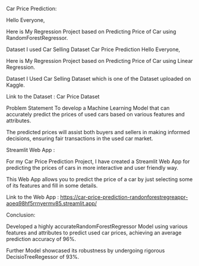 Car Price Prediction:

Hello Everyone,

Here is My Regression Project based on Predicting Price of Car using RandomForestRegressor.

Dataset
I used  Car Selling Dataset Car Price Prediction
Hello Everyone,

Here is My Regression Project based on Predicting Price of Car using Linear Regression.

Dataset
I Used Car Selling Dataset which is one of the Dataset uploaded on Kaggle.

Link to the Dataset : Car Price Dataset

Problem Statement
To develop a Machine Learning Model that can accurately predict the prices of used cars based on various features and attributes.

The predicted prices will assist both buyers and sellers in making informed decisions, ensuring fair transactions in the used car market.

Streamlit Web App :

For my Car Price Prediction Project, I have created a Streamlit Web App for predicting the prices of cars in more interactive and user friendly way.

This Web App allows you to predict the price of a car by just selecting some of its features and fill in some details.


Link to the Web App : https://car-price-prediction-randonforestregreappr-aoeq98hf5rrnyermv85.streamlit.app/

Conclusion:

Developed a highly accurateRandomForestRegressor Model using various features and attributes to predict used car prices, achieving an average prediction accuracy of 96%.

Further Model showcased its robustness by undergoing rigorous DecisioTreeRegessor of 93%.
